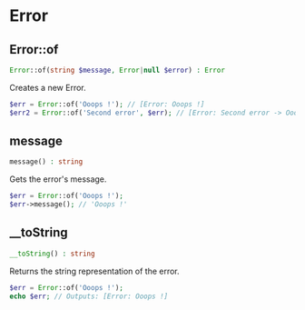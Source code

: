 # Error
## Error::of
```php
Error::of(string $message, Error|null $error) : Error
```
Creates a new Error.
```php
$err = Error::of('Ooops !'); // [Error: Ooops !]
$err2 = Error::of('Second error', $err); // [Error: Second error -> Ooops !]
```
## message
```php
message() : string
```
Gets the error's message.
```php
$err = Error::of('Ooops !');
$err->message(); // 'Ooops !'
```
## __toString
```php
__toString() : string
```
Returns the string representation of the error.
```php
$err = Error::of('Ooops !');
echo $err; // Outputs: [Error: Ooops !]
```